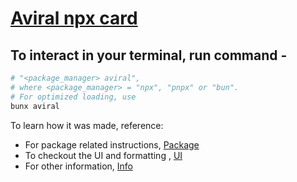# [Aviral npx card](https://www.npmjs.com/package/aviral)

## To interact in your terminal, run command - 
```sh
# "<package_manager> aviral", 
# where <package_manager> = "npx", "pnpx" or "bun". 
# For optimized loading, use
bunx aviral
```

To learn how it was made, reference:

- For package related instructions, [Package](https://github.com/aviralrabbit1/aviral/blob/main/package.md#Package)
- To checkout the UI and formatting , [UI](https://github.com/aviralrabbit1/aviral/blob/main/UI.md#UI)
- For other information, [Info](https://github.com/aviralrabbit1/aviral/blob/main/info.md#Info)
